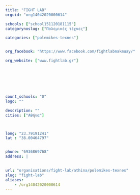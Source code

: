 ```yaml
---
title: "FIGHT LAB"
orguid: "org14042020000614"

schools: ["school151120181115"]
categorynoslug: ["Πολεμικές τέχνες"]

categories: ["polemikes-texnes"]


org_facebook: "https://www.facebook.com/fightlabnakmuay/"

org_website: ["www.fightlab.gr"]







count_schools: "0"
logo: ""

description: ""
cities: ["Αθήνα"]



long: "23.79191241"
lat : "38.00464797"


phone: "6936869768"
address: |
    

url: "organisations/fight-lab/athina/polemikes-texnes"
slug: "fight-lab"
aliases:
    - /org14042020000614
---
```



